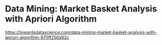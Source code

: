 
# Data Mining: Market Basket Analysis with Apriori Algorithm

https://towardsdatascience.com/data-mining-market-basket-analysis-with-apriori-algorithm-970ff256a92c

